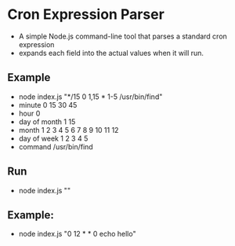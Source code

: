 # Cron Expression Parser

- A simple Node.js command-line tool that parses a standard cron expression
- expands each field into the actual values when it will run.

## Example
- node index.js "*/15 0 1,15 * 1-5 /usr/bin/find"
- minute        0 15 30 45
- hour          0
- day of month  1 15
- month         1 2 3 4 5 6 7 8 9 10 11 12
- day of week   1 2 3 4 5
- command       /usr/bin/find

## Run
- node index.js "<your-cron-string>"

## Example:
- node index.js "0 12 * * 0 echo hello"
